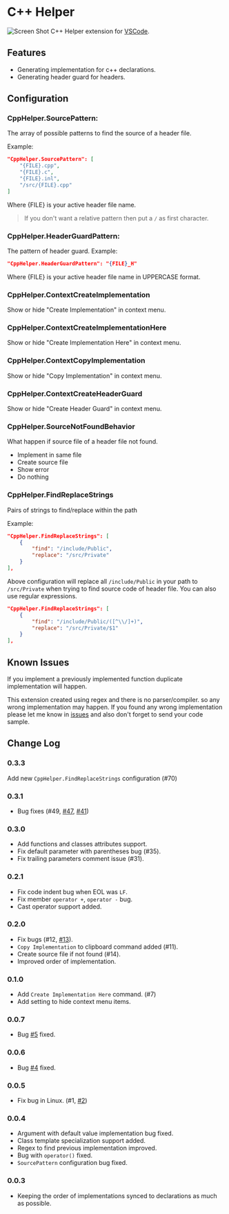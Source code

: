 # C++ Helper

![Screen Shot](https://github.com/amir9480/vscode-cpp-helper/raw/HEAD/images/screenshot.gif)
C++ Helper extension for [VSCode](https://code.visualstudio.com/).

## Features
* Generating implementation for c++ declarations.
* Generating header guard for headers.

## Configuration

### CppHelper.SourcePattern:
The array of possible patterns to find the source of a header file.

Example:
```json
"CppHelper.SourcePattern": [
    "{FILE}.cpp",
    "{FILE}.c",
    "{FILE}.inl",
    "/src/{FILE}.cpp"
]
```
Where {FILE} is your active header file name.
> If you don't want a relative pattern then put a `/` as first character.

### CppHelper.HeaderGuardPattern:
The pattern of header guard.
Example:
```json
"CppHelper.HeaderGuardPattern": "{FILE}_H"
```
Where {FILE} is your active header file name in UPPERCASE format.

### CppHelper.ContextCreateImplementation
Show or hide "Create Implementation" in context menu.

### CppHelper.ContextCreateImplementationHere
Show or hide "Create Implementation Here" in context menu.

### CppHelper.ContextCopyImplementation
Show or hide "Copy Implementation" in context menu.

### CppHelper.ContextCreateHeaderGuard
Show or hide "Create Header Guard" in context menu.

### CppHelper.SourceNotFoundBehavior
What happen if source file of a header file not found.
* Implement in same file
* Create source file
* Show error
* Do nothing

### CppHelper.FindReplaceStrings
Pairs of strings to find/replace within the path

Example:
```json
"CppHelper.FindReplaceStrings": [
    {
        "find": "/include/Public",
        "replace": "/src/Private"
    }
],
```
Above configuration will replace all `/include/Public` in your path to `/src/Private` when trying to find source code of header file.
You can also use regular expressions.
```json
"CppHelper.FindReplaceStrings": [
    {
        "find": "/include/Public/([^\\/]+)",
        "replace": "/src/Private/$1"
    }
],
```

## Known Issues
If you implement a previously implemented function duplicate implementation will happen.

This extension created using regex and there is no parser/compiler.
so any wrong implementation may happen.
If you found any wrong implementation please let me know in [issues](https://github.com/amir9480/vscode-cpp-helper/issues) and also don't forget to send your code sample.

## Change Log

### 0.3.3
Add new `CppHelper.FindReplaceStrings` configuration (#70)

### 0.3.1
* Bug fixes (#49, [#47](https://github.com/amir9480/vscode-cpp-helper/issues/47), [#41](https://github.com/amir9480/vscode-cpp-helper/issues/41))

### 0.3.0
* Add functions and classes attributes support.
* Fix default parameter with parentheses bug (#35).
* Fix trailing parameters comment issue (#31).

### 0.2.1
* Fix code indent bug when EOL was `LF`.
* Fix member `operator +`, `operator -` bug.
* Cast operator support added.

### 0.2.0
* Fix bugs (#12, [#13](https://github.com/amir9480/vscode-cpp-helper/issues/13)).
* `Copy Implementation` to clipboard command added (#11).
* Create source file if not found (#14).
* Improved order of implementation.

### 0.1.0
* Add `Create Implementation Here` command. (#7)
* Add setting to hide context menu items.

### 0.0.7
* Bug [#5](https://github.com/amir9480/vscode-cpp-helper/issues/5) fixed.

### 0.0.6
* Bug [#4](https://github.com/amir9480/vscode-cpp-helper/issues/4) fixed.

### 0.0.5
* Fix bug in Linux. (#1, [#2](https://github.com/amir9480/vscode-cpp-helper/issues/2))

### 0.0.4
* Argument with default value implementation bug fixed.
* Class template specialization support added.
* Regex to find previous implementation improved.
* Bug with `operator()` fixed.
* `SourcePattern` configuration bug fixed.

### 0.0.3
* Keeping the order of implementations synced to declarations as much as possible.

